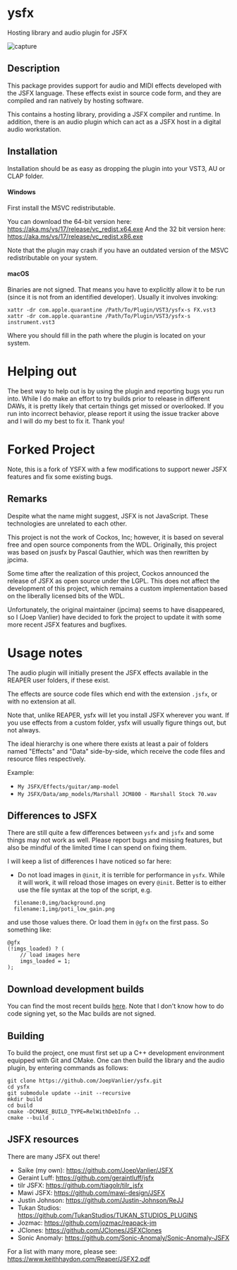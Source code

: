 # ysfx

Hosting library and audio plugin for JSFX

![capture](docs/capture.png)

## Description

This package provides support for audio and MIDI effects developed with the JSFX
language. These effects exist in source code form, and they are compiled and ran
natively by hosting software.

This contains a hosting library, providing a JSFX compiler and runtime.
In addition, there is an audio plugin which can act as a JSFX host in a digital
audio workstation.

## Installation

Installation should be as easy as dropping the plugin into your VST3, AU or CLAP
folder. 

#### Windows

First install the MSVC redistributable.

You can download the 64-bit version here: https://aka.ms/vs/17/release/vc_redist.x64.exe
And the 32 bit version here: https://aka.ms/vs/17/release/vc_redist.x86.exe

Note that the plugin may crash if you have an outdated version of the MSVC
redistributable on your system.

#### macOS

Binaries are not signed. That means you have to explicitly allow it to be 
run (since it is not from an identified developer). Usually it involves invoking:

  `xattr -dr com.apple.quarantine /Path/To/Plugin/VST3/ysfx-s FX.vst3`
  `xattr -dr com.apple.quarantine /Path/To/Plugin/VST3/ysfx-s instrument.vst3`

Where you should fill in the path where the plugin is located on your system.

# Helping out

The best way to help out is by using the plugin and reporting bugs you run into. 
While I do make an effort to try builds prior to release in different DAWs, 
it is pretty likely that certain things get missed or overlooked. If you run 
into incorrect behavior, please report it using the issue tracker above and 
I will do my best to fix it. Thank you!

# Forked Project

Note, this is a fork of YSFX with a few modifications to support newer JSFX
features and fix some existing bugs.

## Remarks

Despite what the name might suggest, JSFX is not JavaScript.
These technologies are unrelated to each other.

This project is not the work of Cockos, Inc; however, it is based on several
free and open source components from the WDL. Originally, this project was based
on jsusfx by Pascal Gauthier, which was then rewritten by jpcima.

Some time after the realization of this project, Cockos announced the release of
JSFX as open source under the LGPL. This does not affect the development of this
project, which remains a custom implementation based on the liberally licensed
bits of the WDL.

Unfortunately, the original maintainer (jpcima) seems to have disappeared, so 
I (Joep Vanlier) have decided to fork the project to update it with some more 
recent JSFX features and bugfixes.

# Usage notes

The audio plugin will initially present the JSFX effects available in the REAPER
user folders, if these exist.

The effects are source code files which end with the extension `.jsfx`, or with
no extension at all.

Note that, unlike REAPER, ysfx will let you install JSFX wherever you want.
If you use effects from a custom folder, ysfx will usually figure things out, but
not always.

The ideal hierarchy is one where there exists at least a pair of folders named
"Effects" and "Data" side-by-side, which receive the code files and resource files
respectively.

Example:
- `My JSFX/Effects/guitar/amp-model`
- `My JSFX/Data/amp_models/Marshall JCM800 - Marshall Stock 70.wav`

## Differences to JSFX

There are still quite a few differences between `ysfx` and `jsfx` and some things may not work as well.
Please report bugs and missing features, but also be mindful of the limited time I can spend on fixing them.

I will keep a list of differences I have noticed so far here:

- Do not load images in `@init`, it is terrible for performance in `ysfx`.
While it will work, it will reload those images on every `@init`.
Better is to either use the file syntax at the top of the script, e.g.

```
  filename:0,img/background.png
  filename:1,img/poti_low_gain.png
```

and use those values there.
Or load them in `@gfx` on the first pass.
So something like:

```
@gfx
(!imgs_loaded) ? (
    // load images here
    imgs_loaded = 1;
);
```

## Download development builds

You can find the most recent builds [here](https://github.com/JoepVanlier/ysfx/releases).
Note that I don't know how to do code signing yet, so the Mac builds are not signed.

## Building

To build the project, one must first set up a C++ development environment
equipped with Git and CMake. One can then build the library and the audio
plugin, by entering commands as follows:

```
git clone https://github.com/JoepVanlier/ysfx.git
cd ysfx
git submodule update --init --recursive
mkdir build
cd build
cmake -DCMAKE_BUILD_TYPE=RelWithDebInfo ..
cmake --build .
```

## JSFX resources

There are many JSFX out there!

- Saike (my own): https://github.com/JoepVanlier/JSFX
- Geraint Luff: https://github.com/geraintluff/jsfx
- tilr JSFX: https://github.com/tiagolr/tilr_jsfx
- Mawi JSFX: https://github.com/mawi-design/JSFX
- Justin Johnson: https://github.com/Justin-Johnson/ReJJ
- Tukan Studios: https://github.com/TukanStudios/TUKAN_STUDIOS_PLUGINS
- Jozmac: https://github.com/jozmac/reapack-jm
- JClones: https://github.com/JClones/JSFXClones
- Sonic Anomaly: https://github.com/Sonic-Anomaly/Sonic-Anomaly-JSFX

For a list with many more, please see: https://www.keithhaydon.com/Reaper/JSFX2.pdf

